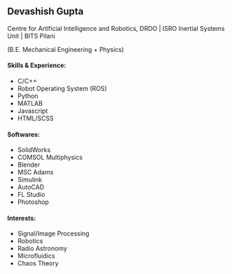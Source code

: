 ## Devashish Gupta
Centre for Artificial Intelligence and Robotics, DRDO | ISRO Inertial Systems Unit | BITS Pilani 

(B.E. Mechanical Engineering + Physics)

#### Skills & Experience:
* C/C++
* Robot Operating System (ROS)
* Python
* MATLAB
* Javascript
* HTML/SCSS

#### Softwares:
* SolidWorks
* COMSOL Multiphysics
* Blender
* MSC Adams
* Simulink
* AutoCAD
* FL Studio
* Photoshop

#### Interests:
* Signal/Image Processing
* Robotics
* Radio Astronomy
* Microfluidics
* Chaos Theory
